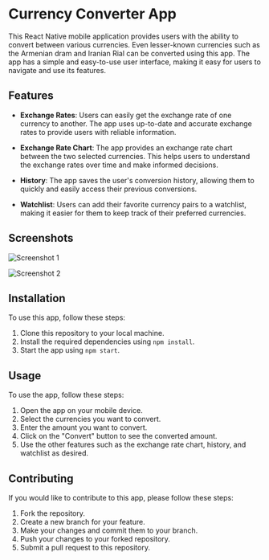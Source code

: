 
# Currency Converter App

This React Native mobile application provides users with the ability to convert between various currencies. Even lesser-known currencies such as the Armenian dram and Iranian Rial can be converted using this app. The app has a simple and easy-to-use user interface, making it easy for users to navigate and use its features.

## Features

-   **Exchange Rates**: Users can easily get the exchange rate of one currency to another. The app uses up-to-date and accurate exchange rates to provide users with reliable information.
    
-   **Exchange Rate Chart**: The app provides an exchange rate chart between the two selected currencies. This helps users to understand the exchange rates over time and make informed decisions.
    
-   **History**: The app saves the user's conversion history, allowing them to quickly and easily access their previous conversions.
    
-   **Watchlist**: Users can add their favorite currency pairs to a watchlist, making it easier for them to keep track of their preferred currencies.
    

## Screenshots

![Screenshot 1](https://chat.openai.com/screenshots/screenshot1.png)

![Screenshot 2](https://chat.openai.com/screenshots/screenshot2.png)

## Installation

To use this app, follow these steps:

1.  Clone this repository to your local machine.
2.  Install the required dependencies using `npm install`.
3.  Start the app using `npm start`.

## Usage

To use the app, follow these steps:

1.  Open the app on your mobile device.
2.  Select the currencies you want to convert.
3.  Enter the amount you want to convert.
4.  Click on the "Convert" button to see the converted amount.
5.  Use the other features such as the exchange rate chart, history, and watchlist as desired.

## Contributing

If you would like to contribute to this app, please follow these steps:

1.  Fork the repository.
2.  Create a new branch for your feature.
3.  Make your changes and commit them to your branch.
4.  Push your changes to your forked repository.
5.  Submit a pull request to this repository.

